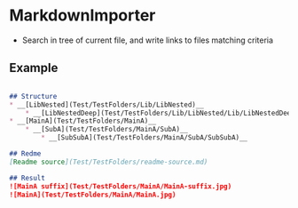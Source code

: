 # MarkdownImporter  * Search in tree of current file, and write links to files matching criteria  ## Example  ``` markdown  ## Structure  
* __[LibNested](Test/TestFolders/Lib/LibNested)__  
    * __[LibNestedDeep](Test/TestFolders/Lib/LibNested/Lib/LibNestedDeep)__  
* __[MainA](Test/TestFolders/MainA)__  
    * __[SubA](Test/TestFolders/MainA/SubA)__  
        * __[SubSubA](Test/TestFolders/MainA/SubA/SubSubA)__  ## Redme  
[Readme source](Test/TestFolders/readme-source.md)  ## Result  
![MainA suffix](Test/TestFolders/MainA/MainA-suffix.jpg)  
![MainA](Test/TestFolders/MainA/MainA.jpg)  ```  